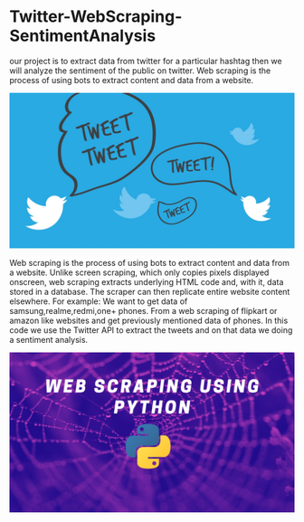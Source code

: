 # Twitter-WebScraping-SentimentAnalysis
our project is to extract data from twitter for a particular hashtag then we will analyze the sentiment of the public on twitter.
Web scraping is the process of using bots to extract content and data from a website.

![](image/twitter_cover1.jpg)

Web scraping is the process of using bots to extract content and data from a website.
Unlike screen scraping, which only copies pixels displayed onscreen, web scraping extracts underlying HTML code and, with it, data stored in a database. The scraper can then replicate entire website content elsewhere.
For example: We want to get data of samsung,realme,redmi,one+ phones. From a web scraping of flipkart or amazon like websites and get previously mentioned data of phones.
In this code we use the Twitter API to extract the tweets and on that data we doing a sentiment analysis.

![](image/web_scraping.png)
